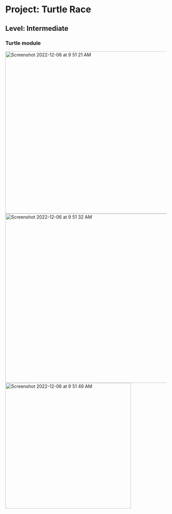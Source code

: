 # Project: Turtle Race

## Level:  Intermediate

### Turtle module

<img width="506" alt="Screenshot 2022-12-06 at 9 51 21 AM" src="https://user-images.githubusercontent.com/81766272/205996204-73277d65-2906-4046-bc03-f26ce5450bdc.png">
<img width="528" alt="Screenshot 2022-12-06 at 9 51 32 AM" src="https://user-images.githubusercontent.com/81766272/205996215-f39a2f8b-2452-4203-9ec1-7e6c38fbb220.png">
<img width="392" alt="Screenshot 2022-12-06 at 9 51 49 AM" src="https://user-images.githubusercontent.com/81766272/205996255-458c737e-5f4c-4a8e-857c-d8961810f1dd.png">
